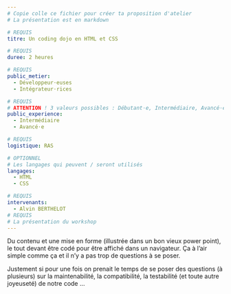 ```yaml
---
# Copie colle ce fichier pour créer ta proposition d'atelier
# La présentation est en markdown

# REQUIS
titre: Un coding dojo en HTML et CSS

# REQUIS
duree: 2 heures

# REQUIS
public_metier:
  - Développeur⋅euses
  - Intégrateur⋅rices

# REQUIS
# ATTENTION ! 3 valeurs possibles : Débutant⋅e, Intermédiaire, Avancé⋅e
public_experience:
  - Intermédiaire
  - Avancé⋅e

# REQUIS
logistique: RAS

# OPTIONNEL
# Les langages qui peuvent / seront utilisés
langages:
  - HTML
  - CSS

# REQUIS
intervenants:
  - Alvin BERTHELOT
# REQUIS
# La présentation du workshop
---
```


Du contenu et une mise en forme (illustrée dans un bon vieux power point), le tout devant être codé pour être affiché dans un navigateur. Ça à l’air simple comme ça et il n’y a pas trop de questions à se poser.

Justement si pour une fois on prenait le temps de se poser des questions (à plusieurs) sur la maintenabilité, la compatibilité, la testabilité (et toute autre joyeuseté) de notre code ...
